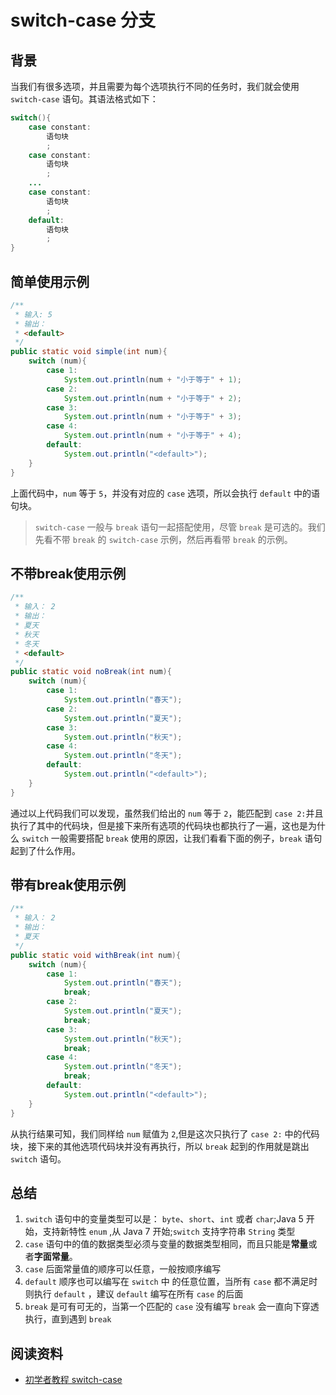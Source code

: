# switch-case 分支

## 背景
当我们有很多选项，并且需要为每个选项执行不同的任务时，我们就会使用`switch-case` 语句。其语法格式如下：  
```java
switch(){
    case constant:
        语句块
        ;
    case constant:
        语句块
        ;
    ...
    case constant:
        语句块
        ;
    default:
        语句块
        ;
}
```

## 简单使用示例
```java
/**
 * 输入: 5
 * 输出：
 * <default>
 */
public static void simple(int num){
    switch (num){
        case 1:
            System.out.println(num + "小于等于" + 1);
        case 2:
            System.out.println(num + "小于等于" + 2);
        case 3:
            System.out.println(num + "小于等于" + 3);
        case 4:
            System.out.println(num + "小于等于" + 4);
        default:
            System.out.println("<default>");
    }
}
```

上面代码中，`num` 等于 `5`，并没有对应的 `case` 选项，所以会执行 `default` 中的语句块。

> `switch-case` 一般与 `break` 语句一起搭配使用，尽管 `break` 是可选的。我们先看不带 `break` 的 `switch-case` 示例，然后再看带 `break` 的示例。  

## 不带break使用示例
```java
/**
 * 输入： 2
 * 输出：
 * 夏天
 * 秋天
 * 冬天
 * <default>
 */
public static void noBreak(int num){
    switch (num){
        case 1:
            System.out.println("春天");
        case 2:
            System.out.println("夏天");
        case 3:
            System.out.println("秋天");
        case 4:
            System.out.println("冬天");
        default:
            System.out.println("<default>");
    }
}
```

通过以上代码我们可以发现，虽然我们给出的 `num` 等于 `2`，能匹配到 `case 2:`并且执行了其中的代码块，但是接下来所有选项的代码块也都执行了一遍，这也是为什么 `switch` 一般需要搭配 `break` 使用的原因，让我们看看下面的例子，`break` 语句起到了什么作用。

## 带有break使用示例
```java
/**
 * 输入： 2
 * 输出：
 * 夏天
 */
public static void withBreak(int num){
    switch (num){
        case 1:
            System.out.println("春天");
            break;
        case 2:
            System.out.println("夏天");
            break;
        case 3:
            System.out.println("秋天");
            break;
        case 4:
            System.out.println("冬天");
            break;
        default:
            System.out.println("<default>");
    }
}
```

从执行结果可知，我们同样给 `num` 赋值为 `2`,但是这次只执行了 `case 2:` 中的代码块，接下来的其他选项代码块并没有再执行，所以 `break` 起到的作用就是跳出 `switch` 语句。


## 总结
1. `switch` 语句中的变量类型可以是： `byte`、`short`、`int` 或者 `char`;Java 5 开始，支持新特性 `enum` ,从 Java 7 开始;`switch` 支持字符串 `String` 类型
2. `case` 语句中的值的数据类型必须与变量的数据类型相同，而且只能是**常量**或者**字面常量**。
2. `case` 后面常量值的顺序可以任意，一般按顺序编写
3. `default` 顺序也可以编写在 `switch` 中 的任意位置，当所有 `case` 都不满足时则执行 `default` ，建议 `default` 编写在所有 `case` 的后面
4. `break` 是可有可无的，当第一个匹配的 `case` 没有编写 `break` 会一直向下穿透执行，直到遇到 `break`

## 阅读资料
* [初学者教程 switch-case](https://beginnersbook.com/2017/08/java-switch-case/)